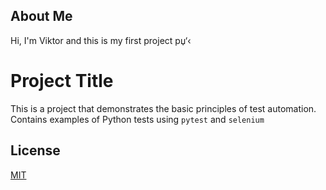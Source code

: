 
## About Me
Hi, I'm Viktor and this is my first project рџ‘‹


# Project Title

This is a project that demonstrates the basic principles of test automation. Contains examples of Python tests using `pytest` and `selenium`


## License

[MIT](https://choosealicense.com/licenses/mit/)